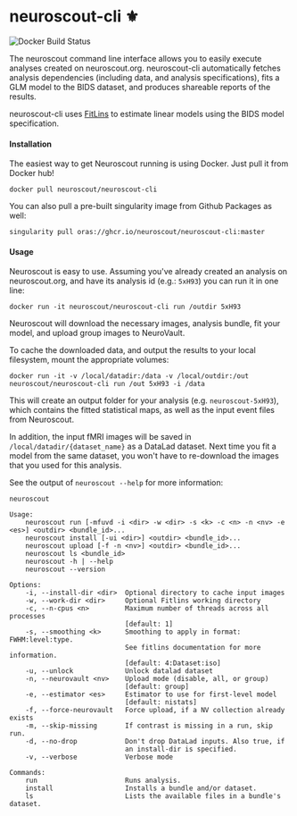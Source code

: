 # neuroscout-cli ⚜️
![Docker Build Status](https://img.shields.io/docker/cloud/build/neuroscout/neuroscout-cli.svg)

The neuroscout command line interface allows you to easily execute analyses created on neuroscout.org. neuroscout-cli automatically fetches analysis dependencies (including data, and analysis specifications), fits a GLM model to the BIDS dataset, and produces shareable reports of the results.

neuroscout-cli uses [FitLins](https://github.com/poldracklab/fitlins) to estimate linear models using the BIDS model specification.

#### Installation
The easiest way to get Neuroscout running is using Docker. Just pull it from Docker hub!

    docker pull neuroscout/neuroscout-cli
    
You can also pull a pre-built singularity image from Github Packages as well:


    singularity pull oras://ghcr.io/neuroscout/neuroscout-cli:master

#### Usage
Neuroscout is easy to use. Assuming you've already created an analysis on neuroscout.org, and have its analysis id (e.g.: `5xH93`) you can run it in one line:

    docker run -it neuroscout/neuroscout-cli run /outdir 5xH93

Neuroscout will download the necessary images, analysis bundle, fit your model, and upload group images to NeuroVault.

To cache the downloaded data, and output the results to your local filesystem, mount the appropriate volumes:

    docker run -it -v /local/datadir:/data -v /local/outdir:/out neuroscout/neuroscout-cli run /out 5xH93 -i /data

This will create an output folder for your analysis (e.g. `neuroscout-5xH93`), which contains the fitted statistical maps, as well as the input event files from Neuroscout.

In addition, the input fMRI images will be saved in `/local/datadir/{dataset_name}` as a DataLad dataset. Next time you fit a model from the same dataset,
you won't have to re-download the images that you used for this analysis. 

See the output of `neuroscout --help` for more information:

```
neuroscout

Usage:
    neuroscout run [-mfuvd -i <dir> -w <dir> -s <k> -c <n> -n <nv> -e <es>] <outdir> <bundle_id>...
    neuroscout install [-ui <dir>] <outdir> <bundle_id>...
    neuroscout upload [-f -n <nv>] <outdir> <bundle_id>...
    neuroscout ls <bundle_id>
    neuroscout -h | --help
    neuroscout --version

Options:
    -i, --install-dir <dir>  Optional directory to cache input images
    -w, --work-dir <dir>     Optional Fitlins working directory 
    -c, --n-cpus <n>         Maximum number of threads across all processes
                             [default: 1]
    -s, --smoothing <k>      Smoothing to apply in format: FWHM:level:type.
                             See fitlins documentation for more information.
                             [default: 4:Dataset:iso]
    -u, --unlock             Unlock datalad dataset
    -n, --neurovault <nv>    Upload mode (disable, all, or group)
                             [default: group]
    -e, --estimator <es>     Estimator to use for first-level model
                             [default: nistats]
    -f, --force-neurovault   Force upload, if a NV collection already exists
    -m, --skip-missing       If contrast is missing in a run, skip run.
    -d, --no-drop            Don't drop DataLad inputs. Also true, if
                             an install-dir is specified.
    -v, --verbose	         Verbose mode

Commands:
    run                      Runs analysis.
    install                  Installs a bundle and/or dataset.
    ls                       Lists the available files in a bundle's dataset.
```
